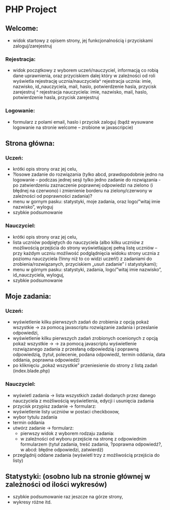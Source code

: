 # PHP Project
## Welcome:
- widok startowy z opisem strony, jej funkcjonalnością i przyciskami zaloguj/zarejestruj

### Rejestracja:
- widok początkowy z wyborem uczeń/nauczyciel, informacją co robią dane uprawnienia, oraz przyciskiem dalej który w zależności od roli wyświetla rejestrację ucznia/nauczyciela^ rejestracja ucznia: imie, nazwisko, id_nauczyciela, mail, haslo, potwierdzenie hasla, przycisk zarejestruj
	^ rejestracja nauczyciela: imie, nazwisko, mail, haslo, potwierdzenie hasla, przycisk zarejestruj

### Logowanie:
 - formularz z polami email, haslo i przycisk zaloguj (bądź wysuwane logowanie na stronie welcome – zrobione w javascripcie)

## Strona główna:
### Uczeń:
- krótki opis strony oraz jej celu, 
- ?losowe zadanie do rozwiązania (tylko abcd, prawdopodobnie jedno na logowanie – podczas jednej sesji tylko jedno zadanie do rozwiązania - po zatwierdzeniu zaznaczenie poprawnej odpowiedzi na zielono (i błędnej na czerwono) i zmienienie borderu na zielony/czerwony w zależności od poprawności zadania)? 
- menu w gornym pasku: statystyki, moje zadania, oraz logo/”witaj imie nazwisko”, wyloguj
- szybkie podsumowanie
### Nauczyciel:
- krótki opis strony oraz jej celu,
- lista uczniów podpiętych do nauczyciela (albo kilku uczniów z możliwością przejścia do strony wyświetlającej pełną listę uczniów – przy każdym uczniu możliwość podglądnięcia widoku strony ucznia z poziomu nauczyciela (!inny niż to co widzi uczeń!) z zadaniami do zrobienia/rozwiązanych, przyciskiem „usuń zadanie” i statystykami);
- menu w górnym pasku: statystyki, zadania, logo/”witaj imie nazwisko”, id_nauczyciela, wyloguj,
- szybkie podsumowanie 

## Moje zadania:
### Uczeń:
- wyświetlenie kilku pierwszych zadań do zrobienia z opcją pokaż wszystkie -> za pomocą javascriptu rozwiązanie zadania i przeslanie odpowiedzi,
- wyświetlenie kilku pierwszych zadań zrobionych ocenionych z opcją pokaż wszystkie -> -> za pomocą javascriptu wyświetlenie rozwiązanego zadania z przesłaną odpowiedzią i poprawną odpowiedzią, (tytuł, polecenie, podana odpowiedź, termin oddania, data oddania, poprawna odpowiedź)
- po kliknięciu „pokaż wszystkie” przeniesienie do strony z listą zadań (index.blade.php) 
### Nauczyciel:
- wyświetl zadania -> lista wszystkich zadań dodanych przez danego nauczyciela z możliwością wyświetlenia, edycji i usunięcia zadania
- przycisk przypisz zadanie -> formularz:
- wyświetlenie listy uczniów w postaci checkboxow, 
- wybor tytulu zadania 
- termin oddania 
- utwórz zadanie  -> formularz:
	- pierwszy widok z wyborem rodzaju zadania:
	- w zależności od wyboru przejście na stronę z odpowiednim formularzem (tytuł zadania, treść zadania, ?poprawna odpowiedź?, w abcd: błędne odpowiedzi, zatwierdź)
- przeglądnij oddane zadania  (wyświetl trzy z możliwością przejścia do listy)

## Statystyki: (osobno lub na stronie głównej w zależności od ilości wykresów)
- szybkie podsumowanie raz jeszcze na górze strony, 
- wykresy różne itd. 

